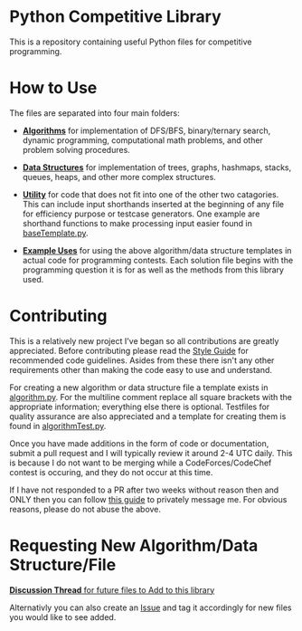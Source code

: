 # Python Competitive Library
This is a repository containing useful Python files for competitive programming. 

# How to Use
The files are separated into four main folders:

- [**Algorithms**](./algorithms) for implementation of DFS/BFS, binary/ternary search, dynamic programming, computational math problems, and other problem solving procedures.

- [**Data Structures**](https://github.com/alxwen711/pythonCompetitiveLibrary/tree/main/data%20structures) for implementation of trees, graphs, hashmaps, stacks, queues, heaps, and other more complex structures.

- [**Utility**](./utility) for code that does not fit into one of the other two catagories. This can include input shorthands inserted at the beginning of any file for efficiency purpose or testcase generators. One example are shorthand functions to make processing input easier found in [baseTemplate.py](./templates/baseTemplate.py).

- [**Example Uses**](./exampleuses) for using the above algorithm/data structure templates in actual code for programming contests. Each solution file begins with the programming question it is for as well as the methods from this library used.

# Contributing

This is a relatively new project I've began so all contributions are greatly appreciated. Before contributing please read the [Style Guide](./docs/styleguide.md) for recommended code guidelines. Asides from these there isn't any other requirements other than making the code easy to use and understand.

For creating a new algorithm or data structure file a template exists in [algorithm.py](./contributing/algorithm.py). For the multiline comment replace all square brackets with the appropriate information; everything else there is optional. Testfiles for quality assurance are also appreciated and a template for creating them is found in [algorithmTest.py](./contributing/algorithmTest.py).

Once you have made additions in the form of code or documentation, submit a pull request and I will typically review it around 2-4 UTC daily. This is because I do not want to be merging while a CodeForces/CodeChef contest is occuring, and they do not occur at this time. 

If I have not responded to a PR after two weeks without reason then and ONLY then you can follow [this guide](https://stackoverflow.com/questions/12686545/how-to-leave-a-message-for-a-github-com-user) to privately message me. For obvious reasons, please do not abuse the above. 

# Requesting New Algorithm/Data Structure/File

[**Discussion Thread** for future files to Add to this library](https://github.com/alxwen711/pythonCompetitiveLibrary/discussions/2)

Alternativly you can also create an [Issue](https://github.com/alxwen711/pythonCompetitiveLibrary/issues) and tag it accordingly for new files you would like to see added.

